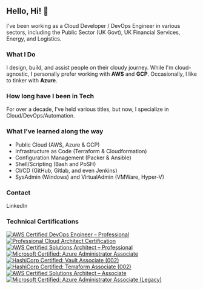 ## Hello, Hi! 👋 

I've been working as a Cloud Developer / DevOps Engineer in various sectors, including the Public Sector (UK Govt), UK Financial Services, Energy, and Logistics.

### What I Do

I design, build, and assist people on their cloudy journey. While I'm cloud-agnostic, I personally prefer working with **AWS** and **GCP**. Occasionally, I like to tinker with **Azure**.

### How long have I been in Tech

For over a decade, I've held various titles, but now, I specialize in Cloud/DevOps/Automation.

### What I've learned along the way

- Public Cloud (AWS, Azure & GCP)
- Infrastructure as Code (Terraform & Cloudformation)
- Configuration Management (Packer & Ansible)
- Shell/Scripting (Bash and PoSH)
- CI/CD (GitHub, Gitlab, and even Jenkins)
- SysAdmin (Windows) and VirtualAdmin (VMWare, Hyper-V)

### Contact

LinkedIn

### Technical Certifications 
<!--START_SECTION:badges-->
[![AWS Certified DevOps Engineer – Professional](https://images.credly.com/size/96x96/images/bd31ef42-d460-493e-8503-39592aaf0458/image.png)](http://www.credly.com/badges/61e2d409-572e-4a9a-9f19-aea5d44dda71 "AWS Certified DevOps Engineer – Professional")
[![Professional Cloud Architect Certification](https://images.credly.com/size/96x96/images/71c579e0-51fd-4247-b493-d2fa8167157a/image.png)](http://www.credly.com/badges/62c96236-9cfc-40e1-8c7b-6e39ac033ab3 "Professional Cloud Architect Certification")
[![AWS Certified Solutions Architect – Professional](https://images.credly.com/size/96x96/images/2d84e428-9078-49b6-a804-13c15383d0de/image.png)](http://www.credly.com/badges/1c0266ac-079a-4990-96f4-1b6e2cdab56f "AWS Certified Solutions Architect – Professional")
[![Microsoft Certified: Azure Administrator Associate](https://images.credly.com/size/96x96/images/336eebfc-0ac3-4553-9a67-b402f491f185/azure-administrator-associate-600x600.png)](http://www.credly.com/badges/8c13a5b9-fca7-4692-a193-935f5c87bf4a "Microsoft Certified: Azure Administrator Associate")
[![HashiCorp Certified: Vault Associate (002)](https://images.credly.com/size/96x96/images/fd1bf1cf-dc60-4868-b3a3-9b93e8af763c/image.png)](http://www.credly.com/badges/305838a2-9119-4449-a959-69311708ef87 "HashiCorp Certified: Vault Associate (002)")
[![HashiCorp Certified: Terraform Associate (002)](https://images.credly.com/size/96x96/images/99289602-861e-4929-8277-773e63a2fa6f/image.png)](http://www.credly.com/badges/6531d174-72e2-4dba-83e5-29e5a1de8a28 "HashiCorp Certified: Terraform Associate (002)")
[![AWS Certified Solutions Architect – Associate](https://images.credly.com/size/96x96/images/0e284c3f-5164-4b21-8660-0d84737941bc/image.png)](http://www.credly.com/badges/34fa217d-fbd3-4cb5-ac14-f050d260c4c4 "AWS Certified Solutions Architect – Associate")
[![Microsoft Certified: Azure Administrator Associate (Legacy)](https://images.credly.com/size/96x96/images/35d18649-95c6-4c78-b07a-cfc1362318f3/azure-administrator-associate.png)](http://www.credly.com/badges/6316f802-5968-4b32-871b-798fea643fa1 "Microsoft Certified: Azure Administrator Associate (Legacy)")
<!--END_SECTION:badges-->
